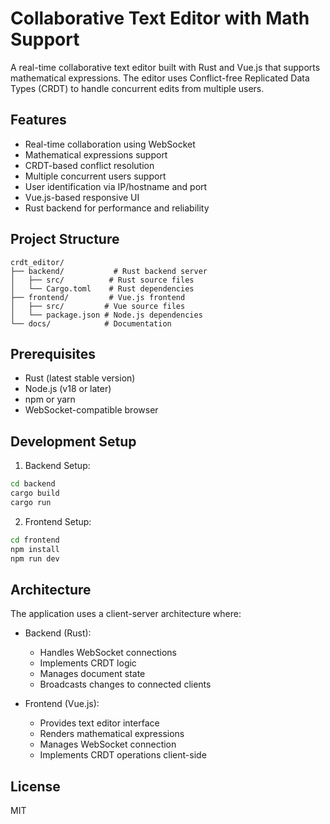 # Collaborative Text Editor with Math Support

A real-time collaborative text editor built with Rust and Vue.js that supports mathematical expressions. The editor uses Conflict-free Replicated Data Types (CRDT) to handle concurrent edits from multiple users.

## Features

- Real-time collaboration using WebSocket
- Mathematical expressions support
- CRDT-based conflict resolution
- Multiple concurrent users support
- User identification via IP/hostname and port
- Vue.js-based responsive UI
- Rust backend for performance and reliability

## Project Structure

```
crdt_editor/
├── backend/           # Rust backend server
│   ├── src/          # Rust source files
│   └── Cargo.toml    # Rust dependencies
├── frontend/         # Vue.js frontend
│   ├── src/         # Vue source files
│   └── package.json # Node.js dependencies
└── docs/            # Documentation
```

## Prerequisites

- Rust (latest stable version)
- Node.js (v18 or later)
- npm or yarn
- WebSocket-compatible browser

## Development Setup

1. Backend Setup:
```bash
cd backend
cargo build
cargo run
```

2. Frontend Setup:
```bash
cd frontend
npm install
npm run dev
```

## Architecture

The application uses a client-server architecture where:
- Backend (Rust):
  - Handles WebSocket connections
  - Implements CRDT logic
  - Manages document state
  - Broadcasts changes to connected clients

- Frontend (Vue.js):
  - Provides text editor interface
  - Renders mathematical expressions
  - Manages WebSocket connection
  - Implements CRDT operations client-side

## License

MIT
